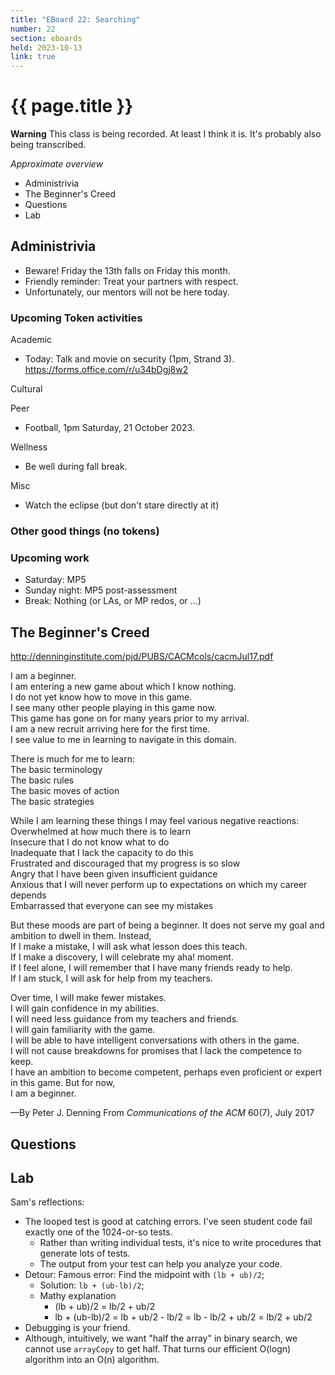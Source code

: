 ```yaml
---
title: "EBoard 22: Searching"
number: 22
section: eboards
held: 2023-10-13
link: true
---
```

# {{ page.title }}

**Warning** This class is being recorded.  At least I think it is.
It's probably also being transcribed.

_Approximate overview_

* Administrivia
* The Beginner's Creed
* Questions
* Lab

Administrivia
-------------

* Beware!  Friday the 13th falls on Friday this month.
* Friendly reminder: Treat your partners with respect.
* Unfortunately, our mentors will not be here today.

### Upcoming Token activities

Academic

* Today: Talk and movie on security (1pm, Strand 3).
  <https://forms.office.com/r/u34bDgj8w2>

Cultural

Peer

* Football, 1pm Saturday, 21 October 2023.

Wellness

* Be well during fall break.

Misc

* Watch the eclipse (but don't stare directly at it)

### Other good things (no tokens)

### Upcoming work

* Saturday: MP5
* Sunday night: MP5 post-assessment
* Break: Nothing (or LAs, or MP redos, or ...)

The Beginner's Creed
--------------------

<http://denninginstitute.com/pjd/PUBS/CACMcols/cacmJul17.pdf>

I am a beginner.  
I am entering a new game about which I know nothing.  
I do not yet know how to move in this game.  
I see many other people playing in this game now.  
This game has gone on for many years prior to my arrival.  
I am a new recruit arriving here for the first time.  
I see value to me in learning to navigate in this domain.  

There is much for me to learn:  
    The basic terminology  
    The basic rules  
    The basic moves of action  
    The basic strategies  

While I am learning these things I may feel various negative reactions:  
    Overwhelmed at how much there is to learn  
    Insecure that I do not know what to do  
    Inadequate that I lack the capacity to do this  
    Frustrated and discouraged that my progress is so slow  
    Angry that I have been given insufficient guidance  
    Anxious that I will never perform up to expectations on which my career depends  
    Embarrassed that everyone can see my mistakes  

But these moods are part of being a beginner. It does not serve my goal and ambition to dwell in them. Instead,  
    If I make a mistake, I will ask what lesson does this teach.  
    If I make a discovery, I will celebrate my aha! moment.  
    If I feel alone, I will remember that I have many friends ready to help.  
    If I am stuck, I will ask for help from my teachers.  

Over time, I will make fewer mistakes.  
I will gain confidence in my abilities.  
I will need less guidance from my teachers and friends.  
I will gain familiarity with the game.  
I will be able to have intelligent conversations with others in the game.  
I will not cause breakdowns for promises that I lack the competence to keep.  
I have an ambition to become competent, perhaps even proficient or expert in this game. But for now,  
I am a beginner.  

—By Peter J. Denning
From _Communications of the ACM_ 60(7), July 2017

Questions
---------

Lab
---

Sam's reflections:

* The looped test is good at catching errors.  I've seen student code
  fail exactly one of the 1024-or-so tests.
    * Rather than writing individual tests, it's nice to write procedures
      that generate lots of tests.
    * The output from your test can help you analyze your code.
* Detour: Famous error: Find the midpoint with `(lb + ub)/2`;
    * Solution: `lb + (ub-lb)/2`;
    * Mathy explanation
        * (lb + ub)/2 = lb/2 + ub/2
        * lb + (ub-lb)/2 = lb + ub/2 - lb/2 = lb - lb/2 + ub/2 = lb/2 + ub/2
* Debugging is your friend.
* Although, intuitively, we want "half the array" in binary search,
  we cannot use `arrayCopy` to get half.  That turns our efficient
  O(logn) algorithm into an O(n) algorithm.
